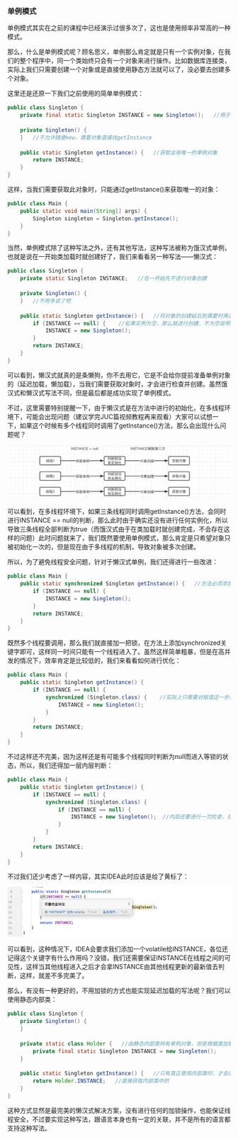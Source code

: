 ### 单例模式

单例模式其实在之前的课程中已经演示过很多次了，这也是使用频率非常高的一种模式。

那么，什么是单例模式呢？顾名思义，单例那么肯定就是只有一个实例对象，在我们的整个程序中，同一个类始终只会有一个对象来进行操作。比如数据库连接类，实际上我们只需要创建一个对象或是直接使用静态方法就可以了，没必要去创建多个对象。

这里还是还原一下我们之前使用的简单单例模式：

```java
public class Singleton {
    private final static Singleton INSTANCE = new Singleton();   //用于引用全局唯一的单例对象，在一开始就创建好

    private Singleton() {
    }   //不允许随便new，需要对象直接找getInstance

    public static Singleton getInstance() {   //获取全局唯一的单例对象
        return INSTANCE;
    }
}
```

这样，当我们需要获取此对象时，只能通过getInstance()来获取唯一的对象：

```java
public class Main {
    public static void main(String[] args) {
        Singleton singleton = Singleton.getInstance();
    }
}
```

当然，单例模式除了这种写法之外，还有其他写法，这种写法被称为饿汉式单例，也就是说在一开始类加载时就创建好了，我们来看看另一种写法——懒汉式：

```java
public class Singleton {
    private static Singleton INSTANCE;   //在一开始先不进行对象创建

    private Singleton() {
    }   //不用多说了吧

    public static Singleton getInstance() {   //将对象的创建延后到需要时再进行
        if (INSTANCE == null) {    //如果实例为空，那么就进行创建，不为空说明已经创建过了，那么就直接返回
            INSTANCE = new Singleton();
        }
        return INSTANCE;
    }
}
```

可以看到，懒汉式就真的是条懒狗，你不去用它，它是不会给你提前准备单例对象的（延迟加载，懒加载），当我们需要获取对象时，才会进行检查并创建。虽然饿汉式和懒汉式写法不同，但是最后都是成功实现了单例模式。

不过，这里需要特别提醒一下，由于懒汉式是在方法中进行的初始化，在多线程环境下，可能会出现问题（建议学完JUC篇视频教程再来观看）大家可以试想一下，如果这个时候有多个线程同时调用了getInstance()方法，那么会出现什么问题呢？

![单例模式](../../img/创建型模式/单例模式.jpg)

可以看到，在多线程环境下，如果三条线程同时调用getInstance()方法，会同时进行INSTANCE == null的判断，那么此时由于确实还没有进行任何实例化，所以导致三条线程全部判断为true（而饿汉式由于在类加载时就创建完成，不会存在这样的问题）此时问题就来了，我们既然要使用单例模式，那么肯定是只希望对象只被初始化一次的，但是现在由于多线程的机制，导致对象被多次创建。

所以，为了避免线程安全问题，针对于懒汉式单例，我们还得进行一些改进：

```java
public class Main {
    public static synchronized Singleton getInstance() {   //方法必须添加synchronized关键字加锁
        if (INSTANCE == null) {
            INSTANCE = new Singleton();
        }
        return INSTANCE;
    }
}
```

既然多个线程要调用，那么我们就直接加一把锁，在方法上添加synchronized关键字即可，这样同一时间只能有一个线程进入了。虽然这样简单粗暴，但是在高并发的情况下，效率肯定是比较低的，我们来看看如何进行优化：

```java
public class Main {
    public static Singleton getInstance() {
        if (INSTANCE == null) {
            synchronized (Singleton.class) {    //实际上只需要对赋值这一步进行加锁即可
                INSTANCE = new Singleton();
            }
        }
        return INSTANCE;
    }
}

```

不过这样还不完美，因为这样还是有可能多个线程同时判断为null而进入等锁的状态，所以，我们还得加一层内层判断：

```java
public class Main {
    public static Singleton getInstance() {
        if (INSTANCE == null) {
            synchronized (Singleton.class) {
                if (INSTANCE == null) {
                    INSTANCE = new Singleton();  //内层还要进行一次检查，双重检查锁定
                }
            }
        }
        return INSTANCE;
    }
}
```

不过我们还少考虑了一样内容，其实IDEA此时应该是给了黄标了：

![单例模式1](../../img/创建型模式/单例模式1.jpg)

可以看到，这种情况下，IDEA会要求我们添加一个volatile给INSTANCE，各位还记得这个关键字有什么作用吗？没错，我们还需要保证INSTANCE在线程之间的可见性，这样当其他线程进入之后才会拿INSTANCE由其他线程更新的最新值去判断，这样，就差不多完美了。

那么，有没有一种更好的，不用加锁的方式也能实现延迟加载的写法呢？我们可以使用静态内部类：

```java
public class Singleton {
    private Singleton() {
    }

    private static class Holder {   //由静态内部类持有单例对象，但是根据类加载特性，我们仅使用Singleton类时，不会对静态内部类进行初始化
        private final static Singleton INSTANCE = new Singleton();
    }

    public static Singleton getInstance() {   //只有真正使用内部类时，才会进行类初始化
        return Holder.INSTANCE;   //直接获取内部类中的
    }
}
```

这种方式显然是最完美的懒汉式解决方案，没有进行任何的加锁操作，也能保证线程安全，不过要实现这种写法，跟语言本身也有一定的关联，并不是所有的语言都支持这种写法。






